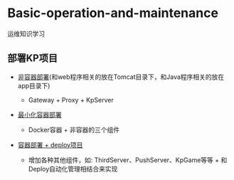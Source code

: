 # Basic-operation-and-maintenance
运维知识学习


## 部署KP项目
+ [非容器部署](非容器部署.md)(和web程序相关的放在Tomcat目录下，和Java程序相关的放在app目录下)
  + Gateway + Proxy + KpServer

+ [最小化容器部署](最小化容器部署.md)
  + Docker容器 + 非容器的三个组件

+ [容器部署 + deploy项目](基于deploy项目的部署流程.md)
  + 增加各种其他组件，如: ThirdServer、PushServer、KpGame等等 + 和Deploy自动化管理相结合来实现
